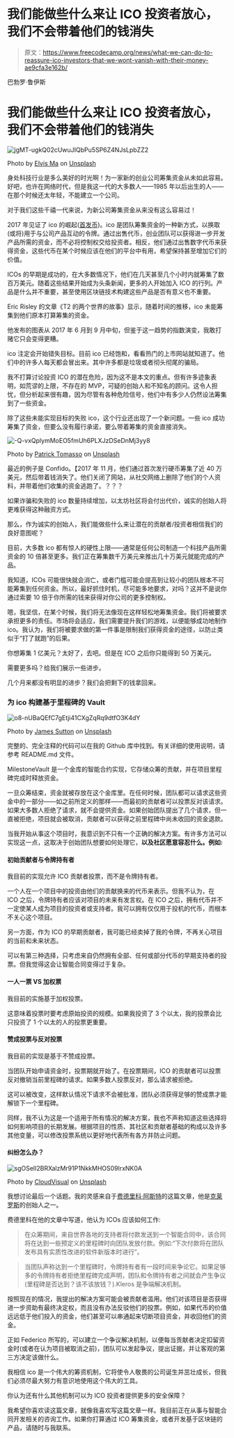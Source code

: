 # 我们能做些什么来让 ICO 投资者放心，我们不会带着他们的钱消失

> 原文：<https://www.freecodecamp.org/news/what-we-can-do-to-reassure-ico-investors-that-we-wont-vanish-with-their-money-ae9cfa3e162b/>

巴勃罗·鲁伊斯

# 我们能做些什么来让 ICO 投资者放心，我们不会带着他们的钱消失

![jgMT-ugkQ02cUwuJIQbPu5SP6Z4NJsLpbZZ2](img/f6a870e2fa501e14591d940f1e676780.png)

Photo by [Elvis Ma](https://unsplash.com/photos/Zf2Z404XsQY?utm_source=unsplash&utm_medium=referral&utm_content=creditCopyText) on [Unsplash](https://unsplash.com/?utm_source=unsplash&utm_medium=referral&utm_content=creditCopyText)

身处科技行业是多么美好的时光啊！为一家新的创业公司筹集资金从未如此容易。好吧，也许在网络时代，但是我这一代的大多数人——1985 年以后出生的人——在那个时候还太年轻，不能建立一个公司。

对于我们这些千禧一代来说，为新公司筹集资金从来没有这么容易过！

2017 年见证了 ico 的崛起([首发币](https://hackernoon.com/twenty-years-and-three-months-to-create-an-overnight-sensation-cf7190df871b))。ico 是团队筹集资金的一种新方式，以换取(或将)用于与公司产品互动的令牌。通过出售代币，创业团队可以获得进一步开发产品所需的资金，而不必将控制权交给投资者。相反，他们通过出售数字代币来获得资金，这些代币在某个时候应该在他们的平台中有用，希望保持甚至增加它们的价值。

ICOs 的早期是成功的，在大多数情况下，他们在几天甚至几个小时内就筹集了数百万美元。随着这些结果开始成为头条新闻，更多的人开始加入 ICO 的行列。产品是什么并不重要，甚至使用区块链技术构建这些产品是否有意义也不重要。

Eric Risley 的文章《T2 的两个世界的故事》显示，随着时间的推移，ico 未能筹集到他们原本打算筹集的资金。

他发布的图表从 2017 年 6 月到 9 月中旬，但鉴于这一趋势的指数演变，我敢打赌它只会变得更糟。

ico 注定会开始错失目标。目前 ico 已经饱和，看看热门的上市网站就知道了。他们中的许多人每天都会冒出来。其中许多都是垃圾或者彻头彻尾的骗局。

我不打算讨论投资 ICO 的潜在危险，因为这不是本文的重点。但有许多迹象表明，如荒谬的上限，不存在的 MVP，可疑的创始人和不知名的顾问。这令人担忧，但分析起来很有趣，因为尽管有各种危险信号，他们中有多少人仍然设法筹集到了一些资金。

除了这些未能实现目标的失败 ico，这个行业还出现了一个新问题。一些 ico 成功筹集了资金，但要么没有履行承诺，要么带着筹集的资金直接消失。

![-Q-vxQplymMoEO5fmUh6PLXJzDSeDnMj3yy8](img/2ce32de6bf7a04a4458536e488fce2d7.png)

Photo by [Patrick Tomasso](https://unsplash.com/photos/ZbZ5KP7D9z8?utm_source=unsplash&utm_medium=referral&utm_content=creditCopyText) on [Unsplash](https://unsplash.com/?utm_source=unsplash&utm_medium=referral&utm_content=creditCopyText)

最近的例子是 Confido。【2017 年 11 月，他们通过首次发行硬币筹集了近 40 万美元，然后带着钱消失了。他们关闭了网站，从社交网络上删除了他们的个人资料，并带着他们收集的资金逃跑了。？？？

如果诈骗和失败的 ico 数量持续增加，以太坊社区将会付出代价，诚实的创始人将更难获得这种融资方式。

那么，作为诚实的创始人，我们能做些什么来让潜在的贡献者/投资者相信我们的良好意图呢？

目前，大多数 ico 都有惊人的硬性上限——通常是任何公司制造一个科技产品所需资金的 10 倍甚至更多。我们正在筹集数千万美元来推出几十万美元就能完成的产品。

我知道，ICOs 可能很快就会消亡，或者门槛可能会提高到让较小的团队根本不可能筹集到任何资金。所以，最好抓住时机，尽可能多地要求，对吗？这并不是说你通过索要 10 倍于你所需的钱来获得对你公司的更多控制权。

嗯，我坚信，在某个时候，我们将无法像现在这样轻松地筹集资金。我们将被要求承担更多的责任。市场将会适应，我们需要提升我们的游戏，以便能够成功地制作 ico。我认为，我们将被要求做的第一件事是限制我们获得资金的途径，以防止类似于“打了就跑”的后果。

你想筹集 1 亿美元？太好了，去吧。但是在 ICO 之后你只能得到 50 万美元。

需要更多吗？给我们展示一些进步。

几个月来都没有明显的进步？我们会把剩下的钱拿回来。

### 为 ico 构建基于里程碑的 Vault

![o8-nUBaQEfC7gEtji41CXgZqRq9dtfO3K4dY](img/36e653907e710a47da2a01cf5002ef0d.png)

Photo by [James Sutton](https://unsplash.com/photos/FqaybX9ZiOU?utm_source=unsplash&utm_medium=referral&utm_content=creditCopyText) on [Unsplash](https://unsplash.com/?utm_source=unsplash&utm_medium=referral&utm_content=creditCopyText)

完整的、完全注释的代码可以在我的 Github 库中找到。有关详细的使用说明，请参考 README.md 文件。

MilestoneVault 是一个金库的智能合约实现，它存储众筹的贡献，并在项目里程碑完成时释放资金。

一旦众筹结束，资金就被存放在这个金库里。在任何时候，团队都可以请求这些资金中的一部分——如之前所定义的那样——而最初的贡献者可以投票反对该请求。如果大多数人拒绝了请求，就不会提供资金。如果创始团队提出了几个请求，但一直被拒绝，项目就会被取消，贡献者可以获得之前里程碑中尚未收回的资金退款。

当我开始从事这个项目时，我意识到不只有一个正确的解决方案。有许多方法可以实现这一点，这取决于创始团队想要如何处理它，**以及社区愿意容忍什么。例如:**

#### 初始贡献者与令牌持有者

我目前的实现允许 ICO 贡献者投票，而不是令牌持有者。

一个人在一个项目中的投资由他们的贡献换来的代币来表示。但我不认为，在 ICO 之后，令牌持有者应该对项目的未来有发言权。在 ICO 之后，拥有代币并不一定使某人成为项目的投资者或支持者。我可以拥有仅仅用于投机的代币，而根本不关心这个项目。

另一方面，作为 ICO 的早期贡献者，我可能已经卖掉了我的令牌，不再关心项目的当前和未来状态。

可以有第三种选择，只考虑来自仍然拥有全部、任何或部分代币的早期支持者的投票。但我觉得这会让智能合同变得过于复杂。

#### **一人一票 VS 加权票**

我目前的实施基于加权投票。

这意味着投票时要考虑原始投资的规模。如果我投资了 3 个以太，我的投票会比只投资了 1 个以太的人的投票更重要。

#### 赞成投票与反对投票

我目前的实现是基于不赞成投票。

当团队开始申请资金时，投票期就开始了。在投票期间，ICO 的贡献者可以投票反对撤销当前里程碑的请求。如果多数人投票反对，那么请求被拒绝。

这可以被改变，这样默认情况下请求不会被批准，团队必须获得足够的赞成票才能解锁下一个里程碑。

同样，我不认为这是一个适用于所有情况的解决方案，我也不声称知道这些选择将如何影响项目的长期发展。根据项目的性质、其社区和贡献者基础的构成以及许多其他变量，可以修改投票系统以更好地代表所有各方并防止问题。

#### 纠纷怎么办？

![sgOSelI2BRXalzMr91P1NkkMHOS09lrxNK0A](img/2a82baa87736a11744fee7bffd0941a2.png)

Photo by [CloudVisual](https://unsplash.com/photos/DCtwjzQ9uVE?utm_source=unsplash&utm_medium=referral&utm_content=creditCopyText) on [Unsplash](https://unsplash.com/?utm_source=unsplash&utm_medium=referral&utm_content=creditCopyText)

我想讨论最后一个话题。我的灵感来自于[费德里科·阿斯特](https://www.freecodecamp.org/news/what-we-can-do-to-reassure-ico-investors-that-we-wont-vanish-with-their-money-ae9cfa3e162b/undefined)的这篇文章，他是[克莱罗斯](https://kleros.io/)的创始人之一。

费德里科在他的文章中写道，他认为 ICOs 应该如何工作:

> 在众筹期间，来自世界各地的支持者将付款发送到一个智能合同中，该合同将在达到一些预定义的里程碑时向团队发放付款。例如:“下次付款将在团队发布具有实质性改进的软件新版本时进行”。

> 当团队声称达到一个里程碑时，令牌持有者有一段时间来争论它。如果足够多的令牌持有者拒绝里程碑完成声明，团队和令牌持有者之间就会产生争议(里程碑是否达到？该不该放钱？).Kleros 是争端解决机制。

按照现在的情况，我提出的解决方案可能会被贡献者滥用。他们对该项目是否获得进一步资助有最终决定权，而且没有办法反驳他们的投票。例如，如果代币的价值远远低于他们投入的资金，他们甚至可以串通起来切断项目资金，并收回他们的资金。

正如 Federico 所写的，可以建立一个争议解决机制，以便每当贡献者决定扣留资金时(或者在认为项目被取消之前)，团队可以发起争议，提出证据，并让客观的第三方决定该做什么。

我相信 ico 是一个伟大的筹资机制，它将使令人敬畏的公司诞生并茁壮成长，但我们必须尽最大努力有意识地使用这个伟大的工具。

你认为还有什么其他机制可以为 ICO 投资者提供更多的安全保障？

我希望你喜欢读这篇文章，就像我喜欢写这篇文章一样。我目前正在从事与智能合同开发相关的咨询工作。如果你打算通过 ICO 筹集资金，或者开发基于区块链的产品，请随时与我联系。